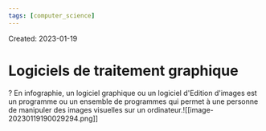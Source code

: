 ```yaml
---
tags: [computer_science] 
---
```

Created: 2023-01-19

# Logiciels de traitement graphique
?
En infographie, un logiciel graphique ou un logiciel d'Edition d'images est un programme ou un ensemble de programmes qui permet à une personne de manipuler des images visuelles sur un ordinateur.![[image-20230119190029294.png]]
<!--SR:!2023-02-07,3,250-->

